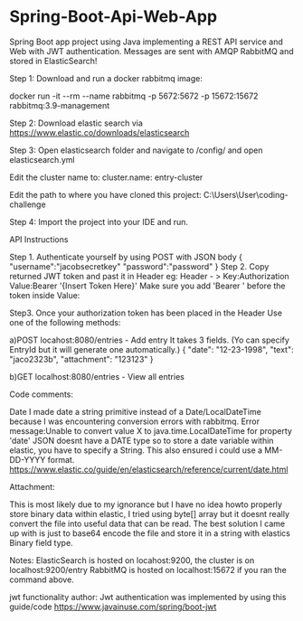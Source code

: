 # Spring-Boot-Api-Web-App
Spring Boot app project using Java implementing a REST API service and Web with JWT authentication. Messages are sent with AMQP RabbitMQ and stored in ElasticSearch!

Step 1: Download and run a docker rabbitmq image:

docker run -it --rm --name rabbitmq -p 5672:5672 -p 15672:15672 rabbitmq:3.9-management

Step 2: Download elastic search via https://www.elastic.co/downloads/elasticsearch

Step 3: Open elasticsearch folder and navigate to /config/ and open elasticsearch.yml

Edit the cluster name to: cluster.name: entry-cluster

Edit the path to where you have cloned this project: C:\Users\User\coding-challenge

Step 4: Import the project into your IDE and run.

API Instructions

Step 1. Authenticate yourself by using POST with JSON body
{
	"username":"jacobsecretkey"
	"password":"password"
}
Step 2. Copy returned JWT token and past it in Header
eg: Header - > Key:Authorization Value:Bearer '{Insert Token Here}'
Make sure you add 'Bearer ' before the token inside Value:

Step3. Once your authorization token has been placed in the Header
Use one of the following methods:


a)POST locahost:8080/entries - Add entry
It takes 3 fields.
(Yo can specify EntryId but it will generate one automatically.)
{
        "date": "12-23-1998",
        "text": "jaco2323b",
        "attachment": "123123"
}

b)GET localhost:8080/entries - View all entries


Code comments:

Date
I made date a string primitive instead of a Date/LocalDateTime because I was encountering conversion errors with rabbitmq.
Error message:Unable to convert value X to java.time.LocalDateTime for property 'date'
JSON doesnt have a DATE type so to store a date variable within elastic, you have to specify a String.
This also ensured i could use a MM-DD-YYYY format.
https://www.elastic.co/guide/en/elasticsearch/reference/current/date.html

Attachment:

This is most likely due to my ignorance but I have no idea howto properly store binary data within elastic, I tried using byte[] array but it doesnt really convert the file into useful data that can be read.
The best solution I came up with is just to base64 encode the file and store it in a string with elastics Binary field type.

Notes:
ElasticSearch is hosted on locahost:9200, the cluster is on localhost:9200/entry
RabbitMQ is hosted on localhost:15672 if you ran the command above.

jwt functionality author:
Jwt authentication was implemented by using this guide/code https://www.javainuse.com/spring/boot-jwt
